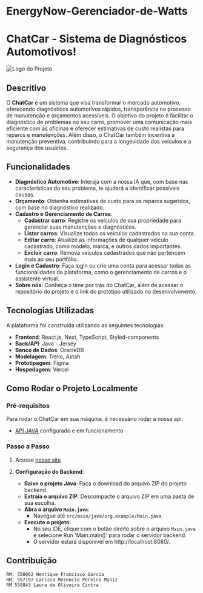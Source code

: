 # EnergyNow-Gerenciador-de-Watts
 
# ChatCar - Sistema de Diagnósticos Automotivos!

![Logo do Projeto]([src/app/img/vetor.png](https://media.licdn.com/dms/image/v2/D562DAQHXMZz_l3RksQ/profile-treasury-image-shrink_800_800/B56ZUT4z2yGsAY-/0/1739795414890?e=174137))

## Descritivo

O **ChatCar** é um sistema que visa transformar o mercado automotivo, oferecendo diagnósticos automotivos rápidos, transparência no processo de manutenção e orçamentos acessíveis. O objetivo do projeto é facilitar o diagnóstico de problemas no seu carro, promover uma comunicação mais eficiente com as oficinas e oferecer estimativas de custo realistas para reparos e manutenções. Além disso, o ChatCar também incentiva a manutenção preventiva, contribuindo para a longevidade dos veículos e a segurança dos usuários.

## Funcionalidades

- **Diagnóstico Automotivo**: Interaja com a nossa IA que, com base nas características do seu problema, te ajudará a identificar possíveis causas.
- **Orçamento**: Obtenha estimativas de custo para os reparos sugeridos, com base no diagnóstico realizado.
- **Cadastro e Gerenciamento de Carros**:
  - **Cadastrar carro**: Registre os veículos de sua propriedade para gerenciar suas manutenções e diagnósticos.
  - **Listar carros**: Visualize todos os veículos cadastrados na sua conta.
  - **Editar carro**: Atualize as informações de qualquer veículo cadastrado, como modelo, marca, e outros dados importantes.
  - **Excluir carro**: Remova veículos cadastrados que não pertencem mais ao seu portfólio.
- **Login e Cadastro**: Faça login ou crie uma conta para acessar todas as funcionalidades da plataforma, como o gerenciamento de carros e o assistente virtual.
- **Sobre nós**: Conheça o time por trás do ChatCar, além de acessar o repositório do projeto e o link do protótipo utilizado no desenvolvimento.

## Tecnologias Utilizadas

A plataforma foi construída utilizando as seguintes tecnologias:

- **Frontend**: React.js, Next, TypeScript, Styled-components
- **Back/API**: Java - Jersey
- **Banco de Dados**: OracleDB
- **Modelagem**: Trello, Astah
- **Prototipagem**: Figma
- **Hospedagem**: Vercel

## Como Rodar o Projeto Localmente

### Pré-requisitos

Para rodar o ChatCar em sua máquina, é necessário rodar a nossa api:

- [API JAVA](https://github.com/HenriqueDML/javasprint4) configurado e em funcionamento

### Passo a Passo

1. Acesse [nosso site](https://challenge-chatcar.vercel.app/)

2. **Configuração do Backend**:

   - **Baixe o projeto Java**: Faça o download do arquivo ZIP do projeto backend.
   - **Extraia o arquivo ZIP**: Descompacte o arquivo ZIP em uma pasta de sua escolha.
   - **Abra o arquivo `Main.java`**:
     - Navegue até `src/main/java/org.example/Main.java`.
   - **Execute o projeto**:
     - No seu IDE, clique com o botão direito sobre o arquivo `Main.java` e selecione Run 'Main.main()' para rodar o servidor backend.
     - O servidor estará disponível em http://localhost:8080/.

## Contribuição

    RM: 558062 Henrique Francisco Garcia
    RM: 557197 Larissa Mezencio Pereira Muniz
    RM 558843 Laura de Oliveira Cintra
